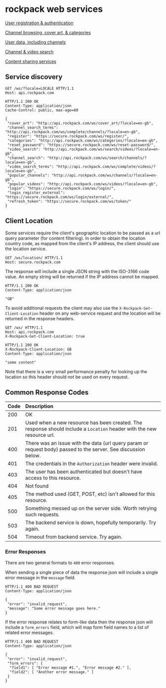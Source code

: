 rockpack web services
=====================

[User registration & authentication](oauth.md)

[Channel browsing, cover art, & categories](content.md)

[User data, including channels](user.md)

[Channel & video search](search.md)

[Content sharing services](share.md)

## Service discovery

```http
GET /ws/?locale=LOCALE HTTP/1.1
Host: api.rockpack.com
```

```http
HTTP/1.1 200 OK
Content-Type: application/json
Cache-Control: public, max-age=60

{
 "cover_art": "http://api.rockpack.com/ws/cover_art/?locale=en-gb",
 "channel_search_terms": "http://api.rockpack.com/ws/complete/channels/?locale=en-gb",
 "register": "https://secure.rockpack.com/ws/register/",
 "categories": "http://api.rockpack.com/ws/categories/?locale=en-gb",
 "reset_password": "https://secure.rockpack.com/ws/reset-password/",
 "video_search": "http://api.rockpack.com/ws/search/videos/?locale=en-gb",
 "channel_search": "http://api.rockpack.com/ws/search/channels/?locale=en-gb",
 "video_search_terms": "http://api.rockpack.com/ws/complete/videos/?locale=en-gb",
 "popular_channels": "http://api.rockpack.com/ws/channels/?locale=en-gb",
 "popular_videos": "http://api.rockpack.com/ws/videos/?locale=en-gb",
 "login": "https://secure.rockpack.com/ws/login/",
 "login_register_external": "https://secure.rockpack.com/ws/login/external/",
 "refresh_token": "https://secure.rockpack.com/ws/token/"
}
```

## Client Location

Some services require the client's geographic location to be passed as a url query parameter
(for content filtering).  In order to obtain the location country code, as mapped from the client's
IP address, the client should use the location service.

```http
GET /ws/location/ HTTP/1.1
Host: secure.rockpack.com
```

The response will include a single JSON string with the ISO-3166 code value.  An empty string
will be returned if the IP address cannot be mapped.

```http
HTTP/1.1 200 OK
Content-Type: application/json

"GB"
```

To avoid additional requests the client may also use the `X-Rockpack-Get-Client-Location` header
on any web-service request and the location will be returned in the response headers.

```http
GET /ws/ HTTP/1.1
Host: api.rockpack.com
X-Rockpack-Get-Client-Location: true
```

```http
HTTP/1.1 200 OK
X-Rockpack-Client-Location: GB
Content-Type: application/json

"some content"
```

Note that there is a very small performance penalty for looking up the location so this header
should not be used on every request.


## Common Response Codes

Code | Description
:--- | :----------
200  | OK
201  | Used when a new resource has been created.  The response should include a `Location` header with the new resource url.
400  | There was an issue with the data (url query param or request body) passed to the server. See discussion below.
401  | The credentials in the `Authorization` header were invalid.
403  | The user has been authenticated but doesn't have access to this resource.
404  | Not found
405  | The method used (GET, POST, etc) isn't allowed for this resource.
500  | Something messed up on the server side. Worth retrying such requests.
503  | The backend service is down, hopefully temporarily. Try again.
504  | Timeout from backend service. Try again.

### Error Responses

There are two general formats to `400` error responses.

When sending a single piece of data the response json will include a single error message in the `message` field.

```http
HTTP/1.1 400 BAD REQUEST
Content-Type: application/json

{
 "error": "invalid_request",
 "message": "Some error message goes here."
}
```

If the error response relates to form-like data then the response json will include a `form_errors` field,
which will  map form field names to a list of related error messages.

```http
HTTP/1.1 400 BAD REQUEST
Content-Type: application/json

{
 "error": "invalid_request",
 "form_errors": {
  "field1": [ "Error message #1.", "Error message #2." ],
  "field2": [ "Another error message." ]
 }
}
```
